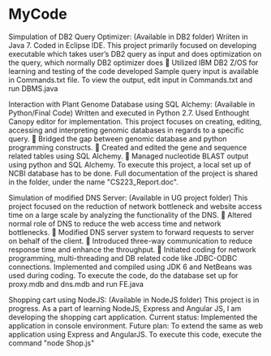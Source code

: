 # MyCode
Simpulation of DB2 Query Optimizer: (Available in DB2 folder)
  Wriiten in Java 7. Coded in Eclipse IDE. This project primarily focused on developing executable which takes user’s DB2 query as input   and does optimization on the query, which normally DB2 optimizer does
     Utilized IBM DB2 Z/OS for learning and testing of the code developed
  Sample query input is available in Commands.txt file. To view the output, edit input in Commands.txt and run DBMS.java

Interaction with Plant Genome Database using SQL Alchemy: (Available in Python/Final Code)
  Written and executed in Python 2.7. Used Enthought Canopy editor for implementation. 
  This project focuses on creating, editing, accessing and interpreting genomic databases in regards to a specific query.
     Bridged the gap between genomic database and python programming constructs.
     Created and edited the gene and sequence related tables using SQL Alchemy.
     Managed nucleotide BLAST output using python and SQL Alchemy.
  To execute this project, a local set up of NCBI database has to be done. Full documentation of the project is shared in the folder,      under the name "CS223_Report.doc".
  
Simulation of modified DNS Server: (Available in UG project folder)
  This project focused on the reduction of network bottleneck and website access time on a large scale by analyzing the
  functionality of the DNS.
     Altered normal role of DNS to reduce the web access time and network bottlenecks.
     Modified DNS server system to forward requests to server on behalf of the client.
     Introduced three-way communication to reduce response time and enhance the throughput.
     Initiated coding for network programming, multi-threading and DB related code like JDBC-ODBC connections.
  Implemented and compiled using JDK 6 and NetBeans was used during coding. 
  To execute the code, do the database set up for proxy.mdb and dns.mdb and run FE.java
  
Shopping cart using NodeJS: (Available in NodeJS folder)
  This project is in progress. As a part of learning NodeJS, Express and Angular JS, I am developing the shopping cart application. 
  Current status: Implemented the application in console environment.
  Future plan: To extend the same as web application using Express and AngularJS.
  To execute this code, execute the command "node Shop.js" 
